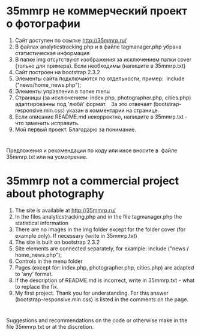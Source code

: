 # 35mmrp не коммерческий проект о фотографии
1. Сайт доступен по ссылке http://35mmrp.ru/
2. В файлах analyticstracking.php и в файле tagmanager.php убрана статистическая информация 
3. В папке img отсутствуют изображения за исключением папки cover (только для примера). Если необходимы (напишите в 35mmrp.txt)
4. Сайт построен на bootstrap 2.3.2
5. Элементы сайта подключаются по отдельности, пример:  include ("news/home_news.php"); 
6. Элементы управления  в папке menu
7. Страницы (за исключением: index.php, photographer.php, cities.php) адаптированны под 'любй' формат.  
За это отвечает (bootstrap-responsive.min.css) указан в комментарии на странице.
8. Если описание README.md  некорректно, напишите в 35mmrp.txt - что заменить исправить.
9. Мой первый проект. Благодарю за понимание.
#
Предложения и рекомендации по коду или иное вносите в  файле 35mmrp.txt или на усмотрение.
##
# 35mmrp not a commercial project about photography
1. The site is available at http://35mmrp.ru/
2. In the files analyticstracking.php and in the file tagmanager.php the statistical information
3. There are no images in the img folder except for the folder cover (for example only). If necessary (write in 35mmrp.txt)
4. The site is built on bootstrap 2.3.2
5. Site elements are connected separately, for example: include ("news / home_news.php");
6. Controls in the menu folder
7. Pages (except for: index.php, photographer.php, cities.php) are adapted to 'any' format.
8. If the description of README.md is incorrect, write in 35mmrp.txt - what to replace the fix.
9. My first project. Thank you for understanding.
For this answer (bootstrap-responsive.min.css) is listed in the comments on the page.
#
Suggestions and recommendations on the code or otherwise make in the file 35mmrp.txt or at the discretion.
